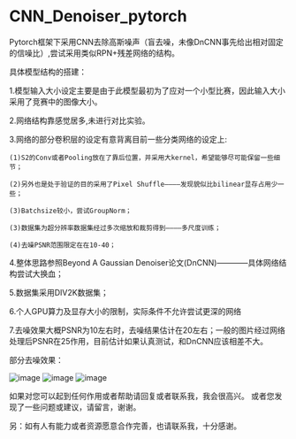 # CNN_Denoiser_pytorch

Pytorch框架下采用CNN去除高斯噪声（盲去噪，未像DnCNN事先给出相对固定的信噪比）,尝试采用类似RPN+残差网络的结构。

具体模型结构的搭建：

1.模型输入大小设定主要是由于此模型最初为了应对一个小型比赛，因此输入大小采用了竞赛中的图像大小。

2.网络结构靠感觉居多,未进行对比实验。

3.网络的部分卷积层的设定有意背离目前一些分类网络的设定上:

    (1)S2的Conv或者Pooling放在了靠后位置，并采用大kernel，希望能够尽可能保留一些细节；
    
    (2)另外也是处于验证的目的采用了Pixel Shuffle————发现貌似比bilinear显存占用少一些；
    
    (3)Batchsize较小，尝试GroupNorm；
    
    (3)数据集为超分辨率数据集经过多次缩放和裁剪得到————多尺度训练；
    
    (4)去噪PSNR范围限定在在10-40；
   
4.整体思路参照Beyond A Gaussian Denoiser论文(DnCNN)————具体网络结构尝试大换血；

5.数据集采用DIV2K数据集；

6.个人GPU算力及显存大小的限制，实际条件不允许尝试更深的网络

7.去噪效果大概PSNR为10左右时，去噪结果估计在20左右；一般的图片经过网络处理后PSNR在25作用，目前估计如果认真测试，和DnCNN应该相差不大。

部分去噪效果：

![image](https://github.com/M0reDr1nk/CNN_Denoiser_pytorch/blob/master/example_result/1.png?raw=true)
![image](https://github.com/M0reDr1nk/CNN_Denoiser_pytorch/blob/master/example_result/2.png?raw=true)
![image](https://github.com/M0reDr1nk/CNN_Denoiser_pytorch/blob/master/example_result/3.png?raw=true)

如果对您可以起到任何作用或者帮助请回复或者联系我，我会很高兴。
或者您发现了一些问题或建议，请留言，谢谢。

另：如有人有能力或者资源愿意合作完善，也请联系我，十分感谢。
